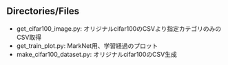 <document>
<div>
<h2>Directories/Files</h2>
<ul>
<li>get_cifar100_image.py: オリジナルcifar100のCSVより指定カテゴリのみのCSV取得</li>
<li>get_train_plot.py: MarkNet用、学習経過のプロット</li>
<li>make_cifar100_dataset.py: オリジナルcifar100のCSV生成</li>
</ul>
</div>
</document>